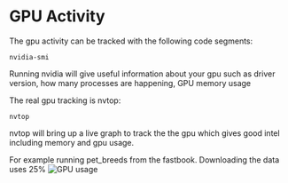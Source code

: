 # GPU Activity
The gpu activity can be tracked with the following code segments:
```
nvidia-smi
```
Running nvidia will give useful information about your gpu such as driver version, how many processes are happening, GPU memory usage

The real gpu tracking is nvtop:
```
nvtop
```
nvtop will bring up a live graph to track the the gpu which gives good intel including memory and gpu usage.

For example running pet_breeds from the fastbook. Downloading the data uses 25%
![GPU usage](/images/gpu_usage_pet.png)
